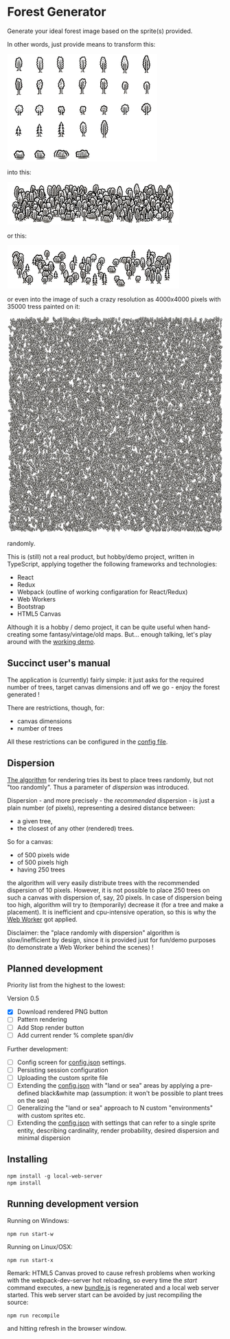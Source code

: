 # Forest Generator

Generate your ideal forest image based on the sprite(s) provided.

In other words, just provide means to transform this:

![Sprite](img/examples/trees-sprite.png)

into this:

![Forest #1](img/examples/example-forest-1.png)

or this:

![Forest #2](img/examples/example-forest-2.png)

or even into the image of such a crazy resolution as 4000x4000 pixels with 35000 tress painted on it: 


![Forest #3](img/examples/example-forest-3.jpg)

randomly.

This is (still) not a real product, but hobby/demo project, written in TypeScript, applying together the following frameworks and technologies:
* React
* Redux
* Webpack (outline of working configaration for React/Redux)
* Web Workers
* Bootstrap
* HTML5 Canvas

Although it is a hobby / demo project, it can be quite useful when hand-creating some fantasy/vintage/old maps. But... enough talking, let's play around with the [working demo](https://sharpcoding.github.io/forest-generator/).

## Succinct user's manual 

The application is (currently) fairly simple: it just asks for the required number of trees, target canvas dimensions and off we go - enjoy the forest generated !

There are restrictions, though, for:
* canvas dimensions
* number of trees

All these restrictions can be configured in the [config file](/src/config.json).

## Dispersion

[The algorithm](src/algorithms/treeGeneratorWithDispersion.ts) for rendering tries its best to place trees randomly, but not "too randomly". Thus a parameter of *dispersion* was introduced.

Dispersion - and more precisely - the *recommended* dispersion - is just a plain number (of pixels), representing a desired distance between:
* a given tree,
* the closest of any other (rendered) trees.

So for a canvas:
* of 500 pixels wide
* of 500 pixels high
* having 250 trees

the algorithm will very easily distribute trees with the recommended dispersion of 10 pixels. However, it is not possible to place 250 trees on such a canvas with dispersion of, say, 20 pixels. In case of dispersion being too high, algorithm will try to (temporarily) decrease it (for a tree and make a placement). It is inefficient and cpu-intensive operation, so this is why the [Web Worker](src/algorithms/treeGeneratorWithDispersion.ts) got applied. 

Disclaimer: the "place randomly with dispersion" algorithm is slow/inefficient by design, since it is provided just for fun/demo purposes (to demonstrate a Web Worker behind the scenes) !

## Planned development

Priority list from the highest to the lowest:

Version 0.5
- [x] Download rendered PNG button
- [ ] Pattern rendering
- [ ] Add Stop render button 
- [ ] Add current render % complete span/div 

Further development:
- [ ] Config screen for [config.json](src/config.json) settings.
- [ ] Persisting session configuration
- [ ] Uploading the custom sprite file
- [ ] Extending the [config.json](src/config.json) with "land or sea" areas by applying a pre-defined black&white map (assumption: it won't be possible to plant trees on the sea)
- [ ] Generalizing the "land or sea" approach to N custom "environments" with custom sprites etc.
- [ ] Extending the [config.json](src/config.json) with settings that can refer to a single sprite entity, describing cardinality, render probability, desired dispersion and minimal dispersion

## Installing

```
npm install -g local-web-server
npm install
```

## Running development version

Running on Windows:
```
npm run start-w
```
Running on Linux/OSX:
```
npm run start-x
```

Remark: HTML5 Canvas proved to cause refresh problems when working with the webpack-dev-server hot reloading, so every time the *start* command executes, a new [bundle.js](/dist/bundle.js) is regenerated and a local web server started. This web server start can be avoided by just recompiling the source:

```
npm run recompile
```

and hitting refresh in the browser window.
